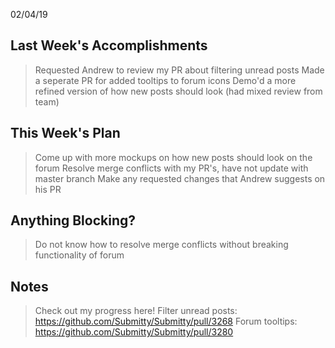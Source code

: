 02/04/19

## Last Week's Accomplishments

> Requested Andrew to review my PR about filtering unread posts
> Made a seperate PR for added tooltips to forum icons
> Demo'd a more refined version of how new posts should look (had mixed review from team)

## This Week's Plan

> Come up with more mockups on how new posts should look on the forum
> Resolve merge conflicts with my PR's, have not update with master branch
> Make any requested changes that Andrew suggests on his PR

## Anything Blocking?

> Do not know how to resolve merge conflicts without breaking functionality of forum

## Notes

> Check out my progress here! 
> Filter unread posts:  https://github.com/Submitty/Submitty/pull/3268
> Forum tooltips: https://github.com/Submitty/Submitty/pull/3280
